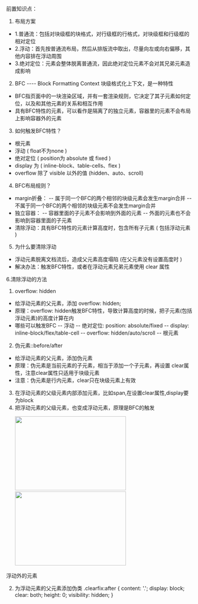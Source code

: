 前置知识点：

1. 布局方案
  - 1.普通流：包括对块级框的块格式，对行级框的行格式，对块级框和行级框的相对定位
  - 2.浮动：首先按普通流布局，然后从排版流中取出，尽量向左或向右偏移，其他内容排在浮动周围
  - 3.绝对定位：元素会整体脱离普通流，因此绝对定位元素不会对其兄弟元素造成影响

2. BFC ---- Block Formatting Context 块级格式化上下文，是一种特性
  - BFC指页面中的一块渲染区域，并有一套渲染规则，它决定了其子元素如何定位，以及和其他元素的关系和相互作用
  - 具有BFC特性的元素，可以看作是隔离了的独立元素，容器里的元素不会布局上影响容器外的元素

3. 如何触发BFC特性？
  - 根元素
  - 浮动 ( float不为none )
  - 绝对定位 ( position为 absolute 或 fixed )
  - display 为 ( inline-block、table-cells、flex )
  - overflow 除了 visible 以外的值 (hidden、auto、scroll)

4. BFC布局规则？
  - margin折叠：
    -- 属于同一个BFC的两个相邻的块级元素会发生margin合并
    -- 不属于同一个BFC的两个相邻的块级元素不会发生margin合并
  - 独立容器：
    -- 容器里面的子元素不会影响到外面的元素
    -- 外面的元素也不会影响到容器里面的子元素
  - 清除浮动：具有BFC特性的元素计算高度时，包含所有子元素 ( 包括浮动元素 )

5. 为什么要清除浮动
  - 浮动元素脱离文档流后，造成父元素高度塌陷 (在父元素没有设置高度时 )
  - 解决办法：触发BFC特性，或者在浮动元素兄弟元素使用 clear 属性

6.清除浮动的方法
1. overflow: hidden
- 给浮动元素的父元素，添加 overflow: hidden;
- 原理：overflow: hidden触发BFC特性，导致计算高度的时候，把子元素(包括浮动元素)的高度计算在内
- 哪些可以触发BFC
  -- 浮动
  -- 绝对定位: position: absolute/fixed
  -- display: inline-block/flex/table-cell
  -- overflow: hidden/auto/scroll
  -- 根元素
2. 伪元素::before/after
- 给浮动元素的父元素，添加伪元素
- 原理：伪元素是当前元素的子元素，相当于添加一个子元素，再设置 clear属性，注意clear属性只适用于块级元素
- 注意：伪元素是行内元素，clear只在块级元素上有效
3. 在浮动元素的父级元素内部添加元素，比如span,在设置clear属性,display要为block
4. 把浮动元素的父级元素，也变成浮动元素，原理是BFC的触发

<div class="main">
  <ul>
    <li><img src="./imgs/1.jpg" alt="" width="300" height="200"></li>
    <li><img src="./imgs/2.jpg" alt="" width="300" height="200"></li>
  </ul>
  <div>浮动外的元素</div>
</div>
<style>
    .main ul {
      list-style: none;
      overflow: hidden;
    }
    .main ul li {
      float: left;
    }
</style>


2. 为浮动元素的父元素添加伪类
.clearfix:after {
    content: '.';
    display: block;
    clear: both;
    height: 0;
    visibility: hidden;
}